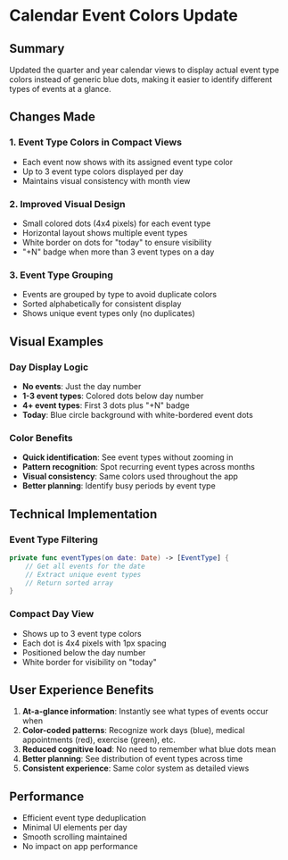 # Calendar Event Colors Update

## Summary
Updated the quarter and year calendar views to display actual event type colors instead of generic blue dots, making it easier to identify different types of events at a glance.

## Changes Made

### 1. **Event Type Colors in Compact Views**
- Each event now shows with its assigned event type color
- Up to 3 event type colors displayed per day
- Maintains visual consistency with month view

### 2. **Improved Visual Design**
- Small colored dots (4x4 pixels) for each event type
- Horizontal layout shows multiple event types
- White border on dots for "today" to ensure visibility
- "+N" badge when more than 3 event types on a day

### 3. **Event Type Grouping**
- Events are grouped by type to avoid duplicate colors
- Sorted alphabetically for consistent display
- Shows unique event types only (no duplicates)

## Visual Examples

### Day Display Logic
- **No events**: Just the day number
- **1-3 event types**: Colored dots below day number
- **4+ event types**: First 3 dots plus "+N" badge
- **Today**: Blue circle background with white-bordered event dots

### Color Benefits
- **Quick identification**: See event types without zooming in
- **Pattern recognition**: Spot recurring event types across months
- **Visual consistency**: Same colors used throughout the app
- **Better planning**: Identify busy periods by event type

## Technical Implementation

### Event Type Filtering
```swift
private func eventTypes(on date: Date) -> [EventType] {
    // Get all events for the date
    // Extract unique event types
    // Return sorted array
}
```

### Compact Day View
- Shows up to 3 event type colors
- Each dot is 4x4 pixels with 1px spacing
- Positioned below the day number
- White border for visibility on "today"

## User Experience Benefits

1. **At-a-glance information**: Instantly see what types of events occur when
2. **Color-coded patterns**: Recognize work days (blue), medical appointments (red), exercise (green), etc.
3. **Reduced cognitive load**: No need to remember what blue dots mean
4. **Better planning**: See distribution of event types across time
5. **Consistent experience**: Same color system as detailed views

## Performance
- Efficient event type deduplication
- Minimal UI elements per day
- Smooth scrolling maintained
- No impact on app performance